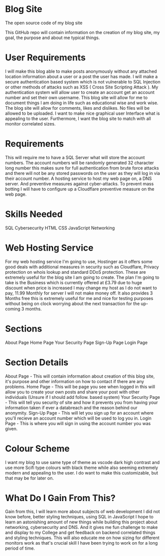 # Blog Site
 The open source code of my blog site

This GitHub repo will contain information on the creation of my blog site, my goal, the purpose and about me typical things.

<h1>User Requirements</h1>

I will make this blog able to make posts anonymously without any attached location information about a user or a post the user has made. I will make a secure authentication based system which is not vulnerable to SQL Injection or other methods of attacks such as XSS ( Cross Site Scripting Attack ). My authentication system will allow user to create an account get an account number and set their own username. This blog site will allow for me to document things I am doing in life such as educational wise and work wise. The blog site will allow for comments, likes and dislikes. No files will be allowed to be uploaded. I want to make nice graphical user Interface what is appealing to the user. Furthermore, I want the blog site to match with all monitor correlated sizes.

<h1>Requirements</h1>

This will require me to have a SQL Server what will store the account numbers. The account numbers will be randomly generated 32 character long number this makes sure for full authentication from brute force attacks and there will not be any stored passwords on the user as they will log in via their account number. A hosting service to host my web page on, a DNS server. And preventive measures against cyber-attacks. To prevent mass botting I will have to configure up a Cloudflare preventive measure on the web page.

<h1>Skills Needed</h1>

SQL
Cybersecurity
HTML
CSS
JavaScript
Networking

<h1>Web Hosting Service</h1>

For my web hosting service I'm going to use, Hostinger as it offers some good deals with additional measures in security such as Cloudflare, Privacy protection on whois lookup and standard DDoS protection. These are extremely useful for the blog site I am going to create. The plan I'm going to take is the Business which is currently offered at £3.79 due to huge discount when price is increased I may change my host as I do not want to pay, 11.99 Monthly for server I will not make money off. It also provides 3 Months free this is extremely useful for me and nice for testing purposes without being on clock worrying about the next transaction for the up-coming 3 months.

<h1>Sections</h1>

About Page
Home Page
Your Security Page
Sign-Up Page
Login Page

<h1>Section Details</h1>

About Page - This will contain information about creation of this blog site, it's purpose and other information on how to contact if there are any problems.
Home Page - This will be page you see when logged in this will allow you to create your own posts and share your post with other individuals (Unsure if I should add follow. based system)
Your Security Page - This will tell you security of site and how it prevents you from having your information taken if ever a databreach and the reason behind our anonymity.
Sign-Up Page - This will let you sign up for an account where you'll recieve an account number which will be used to log you in.
Login Page - This is where you will sign in using the account number you was given.

<h1>Colour Scheme</h1>

I want my blog to use same type of theme as vscode dark high contrast and use more Scifi type colours with black theme while also seeming extremely modern and appealing to the user. I do want to make this customizable, but that may be for later on.

<h1>What Do I Gain From This?</h1>

Gain from this, I will learn more about subjects of web development I did not know before, better styling techniques, using SQL in JavaScript I hope to learn an astonishing amount of new things while building this project about networking, cybersecurity and DNS. And it gives me fun challenge to make and display to my College and get feedback on backend correlated things and styling techniques. This will also educate me on how sizing for different monitors work as that's crucial skill I have been trying to work on for a long period of time.